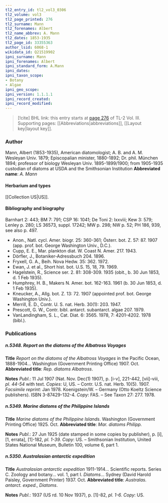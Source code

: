 ```yaml
---
tl2_entry_id: tl2_vol3_0306
tl2_volume: vol3
tl2_page_printed: 276
tl2_surname: Mann
tl2_forenames: Albert
tl2_name_abbrev: A. Mann
tl2_dates: 1853-1935
tl2_page_id: 33355363
author_lsid: 6068-1
wikidata_id: Q21519902
ipni_surname: Mann
ipni_forenames: Albert
ipni_standard_form: A.Mann
ipni_dates: 
ipni_taxon_scope: 
- Botany
- Algae
ipni_geo_scope: 
ipni_version: 1.1.1.1
ipni_record_created: 
ipni_record_modified:
---
```



> [!cite] BHL link: this entry starts at [page 276](https://www.biodiversitylibrary.org/page/33355363) of TL-2 Vol. III.
> Supporting pages: [[Abbreviations|abbreviations]], [[Layout key|layout key]].

### Author

Mann, Albert (1853-1935), American diatomologist; A. B. and A. M. Wesleyan Univ. 1879; Episcopalian minister, 1880-1892; Dr. phil. München 1894; professor of biology Wesleyan Univ. 1895-1899/1900; from 1905-1935 custodian of diatoms at USDA and the Smithsonian Institution 
**Abbreviated name**: *A. Mann*

#### Herbarium and types

[[Collection US|US]].

#### Bibliography and biography

Barnhart 2: 443; BM 7: 791; CSP 16: 1041; De Toni 2: lxxviii; Kew 3: 579; Lenley p. 280; LS 36573, suppl. 17242; MW p. 298; NW p. 52; PH 186, 939, see also p. 497.
- Anon., Natl. cycl. Amer. biogr. 25: 360-361; Österr. bot. Z. 57: 87. 1907 (app. prof. bot. George Washington Univ., D.C.).
- Cupp, E. E., Mar. plankton diat. W. Coast N. Amer. 217. 1943.
- Dörfler, J., Botaniker-Adressbuch 204. 1896.
- Fryxell, G. A., Beih. Nova Hedw. 35: 362. 1972.
- Ewan, J. et al., Short hist. bot. U.S. 15, 18, 79. 1969.
- Hagelstein, R., Science ser. 2. 81: 308-309. 1935 (obit., b. 30 Jun 1853, d. 1 Feb 1935).
- Humphrey, H. B., Makers N. Amer. bot. 162-163. 1961 (b. 30 Jun 1853, d. 1 Feb 1935).
- Kneucker, A., Allg. bot. Z. 13: 72. 1907 (appointed prof. bot. George Washington Univ.).
- Merrill, E. D., Contr. U. S. nat. Herb. 30(1): 203. 1947.
- Prescott, G. W., Contr. bibl. antarct. subantarct. algae 207. 1979.
- VanLandingham, S. L., Cat. Diat. 6: 3565. 1978, 7: 4201-4202. 1978 (bibl.).

### Publications

##### n.5348. Report on the diatoms of the Albatross Voyages

**Title**
*Report on the diatoms of the Albatross Voyages* in the Pacific Ocean, 1888-1904... Washington (Government Printing Office) 1907. Oct.
**Abbreviated title**: *Rep. diatoms Albatross*.

**Notes**
*Publ*.: 11 Jul 1907 (Nat. Nov. Dec(1) 1907), p. \[i-v\], 221-442, \[vii\]-viii, *pl. 44-54* with text.
*Copies*: U, US. – Contr. U.S. nat. Herb. 10(5). 1907.
*Facsimile reprint*: Jan 1978. Koenigstein/W. – Germany (Otto Koeltz Science publishers). ISBN 3-87429-132-4. *Copy*: FAS. – See Taxon 27: 277. 1978.

##### n.5349. Marine diatoms of the Philippine Islands

**Title**
*Marine diatoms of the Philippine Islands*. Washington (Government Printing Office) 1925. Oct.
**Abbreviated title**: *Mar. diatoms Philipp.*

**Notes**
*Publ*.: 27 Jun 1925 (date stamped in some copies by publisher), p. \[i\], \[1, errata\], \[1\]-182, *pl. 1-39. Copy*: US. – Smithsonian Institution, United States National Museum, Bulletin 100, volume 6, part 1.

##### n.5350. Australasian antarctic expedition

**Title**
*Australasian antarctic expedition* 1911-1914... Scientific reports. Series C. Zoology and botany... vol. 1, part I. *Diatoms*... Sydney (David Harold Paisley, Government Printer) 1937. Oct.
**Abbreviated title**: *Australas. antarct. exped., Diatoms*.

**Notes**
*Publ*.: 1937 (US rd. 10 Nov 1937), p. \[1\]-82, *pl. 1-6. Copy*: US.

